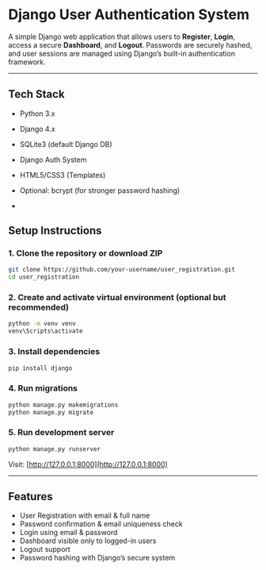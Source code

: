 
#  Django User Authentication System

A simple Django web application that allows users to **Register**, **Login**, access a secure **Dashboard**, and **Logout**. Passwords are securely hashed, and user sessions are managed using Django’s built-in authentication framework.

---

##  Tech Stack

-  Python 3.x
-  Django 4.x
-  SQLite3 (default Django DB)
-  Django Auth System
-  HTML5/CSS3 (Templates)
-  Optional: bcrypt (for stronger password hashing)

-

##  Setup Instructions

### 1. Clone the repository or download ZIP
```bash
git clone https://github.com/your-username/user_registration.git
cd user_registration
```

### 2. Create and activate virtual environment (optional but recommended)
```bash
python -m venv venv
venv\Scripts\activate  

```

### 3. Install dependencies
```bash
pip install django
```

### 4. Run migrations
```bash
python manage.py makemigrations
python manage.py migrate
```

### 5. Run development server
```bash
python manage.py runserver
```

Visit: [http://127.0.0.1:8000](http://127.0.0.1:8000)

---

##  Features

-  User Registration with email & full name
-  Password confirmation & email uniqueness check
-  Login using email & password
-  Dashboard visible only to logged-in users
-  Logout support
-  Password hashing with Django’s secure system


